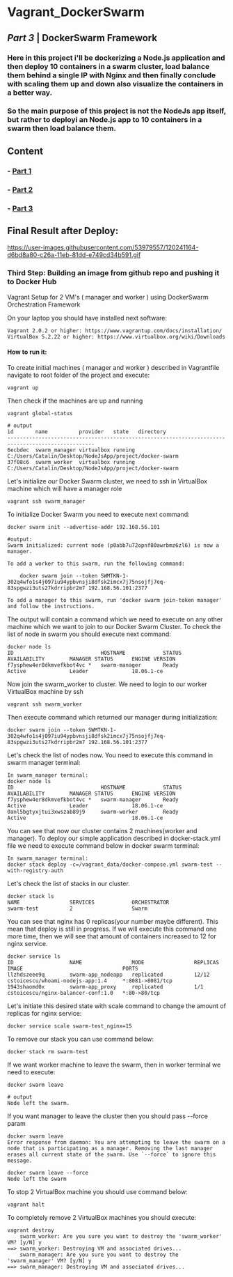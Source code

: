 # Vagrant_DockerSwarm

## *Part 3* | DockerSwarm Framework

###  Here in this project i'll be dockerizing a Node.js application and then deploy 10 containers in a swarm cluster, load balance them behind a single IP with Nginx and then finally conclude with scaling them up and down also visualize the containers in a better way.  

### So the main purpose of this project is not the NodeJs app itself, but rather to  deployi an Node.js app to 10 containers in a swarm then load balance them.

## Content

### - <a title="Part 1" href="https://github.com/cstoicescu/WhoAmI_NodeJs_Docker" target="_blank">Part 1</a> 
### - <a title="Part 2" href="https://github.com/cstoicescu/NGINX_Docker" target="_blank">Part 2</a> 
### - <a title="Part 3" href="https://github.com/cstoicescu/Vagrant_DockerSwarm" target="_blank">Part 3</a> 
 
 ## Final Result after Deploy:  
 https://user-images.githubusercontent.com/53979557/120241164-d6bd8a80-c26a-11eb-81dd-e749cd34b591.gif


 ### Third Step:  Building an image from github repo and pushing it to Docker Hub

Vagrant Setup for 2 VM's ( manager and worker ) using DockerSwarm Orchestration Framework

On your laptop you should have installed next software:
```
Vagrant 2.0.2 or higher: https://www.vagrantup.com/docs/installation/
VirtualBox 5.2.22 or higher: https://www.virtualbox.org/wiki/Downloads 
```

#### How to run it:  
To create initial machines ( manager and worker ) described in Vagrantfile navigate to root folder of the project and execute:  
```
vagrant up
```

Then check if the machines are up and running 
```
vagrant global-status

# output
id       name          provider   state   directory
--------------------------------------------------------------------------------------------------
6ecbdec  swarm_manager virtualbox running C:/Users/Catalin/Desktop/NodeJsApp/project/docker-swarm
37f08c6  swarm_worker  virtualbox running C:/Users/Catalin/Desktop/NodeJsApp/project/docker-swarm

```
Let's initialize our Docker Swarm cluster, we need to ssh in VirtualBox machine which will have a manager role
```
vagrant ssh swarm_manager
```
To initialize Docker Swarm you need to execute next command:
```
docker swarm init --advertise-addr 192.168.56.101

#output:
Swarm initialized: current node (p0abb7u72opnf80awrbmz6zl6) is now a manager.

To add a worker to this swarm, run the following command:

    docker swarm join --token SWMTKN-1-302q4wfo1s4j097iu94ypbvnsji8dfsk2imcx7j75nsojfj7eq-83spgwzi3uts27kdrripbr2m7 192.168.56.101:2377

To add a manager to this swarm, run 'docker swarm join-token manager' and follow the instructions.
```
The output will contain a command which we need to execute on any other machine which we want to join to our Docker Swarm Cluster.
To check the list of node in swarm you should execute next command:
```
docker node ls
ID                            HOSTNAME            STATUS              AVAILABILITY        MANAGER STATUS      ENGINE VERSION
f7ysphew4er8dkmvefkbot4vc *   swarm-manager       Ready               Active              Leader              18.06.1-ce
```
Now join the swarm_worker to cluster. We need to login to our worker VirtualBox machine by ssh
```
vagrant ssh swarm_worker
```
Then execute command which returned our manager during initialization:
```
docker swarm join --token SWMTKN-1-302q4wfo1s4j097iu94ypbvnsji8dfsk2imcx7j75nsojfj7eq-83spgwzi3uts27kdrripbr2m7 192.168.56.101:2377
```

Let's check the list of nodes now. You need to execute this command in swarm manager terminal:
```
In swarm_manager terminal:
docker node ls
ID                            HOSTNAME            STATUS              AVAILABILITY        MANAGER STATUS      ENGINE VERSION
f7ysphew4er8dkmvefkbot4vc *   swarm-manager       Ready               Active              Leader              18.06.1-ce
0anl5bgtyxjtui3xwszab89j9     swarm-worker        Ready               Active                                  18.06.1-ce
```
You can see that now our cluster contains 2 machines(worker and manager).
To deploy our simple application described in docker-stack.yml file we need to execute command below in docker swarm terminal:
```
In swarm_manager terminal:
docker stack deploy -c=/vagrant_data/docker-compose.yml swarm-test --with-registry-auth
```
Let's check the list of stacks in our cluster.
```
docker stack ls
NAME                SERVICES            ORCHESTRATOR
swarm-test          2                   Swarm
```

You can see that nginx has 0 replicas(your number maybe different). This mean that deploy is still in progress.
If we will execute this command one more time, then we will see that amount of containers 
increased to 12 for nginx service.
```
docker service ls
ID                  NAME                MODE                REPLICAS            IMAGE                                PORTS
llzhdszeee9q        swarm-app_nodeapp   replicated          12/12               cstoicescu/whoami-nodejs-app:1.4     *:8081->8081/tcp
1943shaomd0x        swarm-app_proxy     replicated          1/1                 cstoicescu/nginx-balancer-conf:1.0   *:80->80/tcp
```

Let's initiate this desired state with scale command to change the amount of replicas for nginx service:
```
docker service scale swarm-test_nginx=15

``` 
To remove our stack you can use command below:
```
docker stack rm swarm-test
```
If we want worker machine to leave the swarm, then in worker terminal we need to execute:
```
docker swarm leave

# output
Node left the swarm.
```
If you want manager to leave the cluster then you should pass --force param
```
docker swarm leave
Error response from daemon: You are attempting to leave the swarm on a node that is participating as a manager. Removing the last manager erases all current state of the swarm. Use `--force` to ignore this message.

docker swarm leave --force
Node left the swarm
```
To stop 2 VirtualBox machine you should use command below:
```
vagrant halt
```
To completely remove 2 VirtualBox machines you should execute:
```
vagrant destroy
    swarm_worker: Are you sure you want to destroy the 'swarm_worker' VM? [y/N] y
==> swarm_worker: Destroying VM and associated drives...
    swarm_manager: Are you sure you want to destroy the 'swarm_manager' VM? [y/N] y
==> swarm_manager: Destroying VM and associated drives...
```
